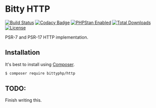 # Bitty HTTP

[![Build Status](https://travis-ci.org/bittyphp/http.svg?branch=master)](https://travis-ci.org/bittyphp/http)
[![Codacy Badge](https://api.codacy.com/project/badge/Coverage/114f808c31844c099eba857edd84287b)](https://www.codacy.com/app/bittyphp/http)
[![PHPStan Enabled](https://img.shields.io/badge/PHPStan-enabled-brightgreen.svg?style=flat)](https://github.com/phpstan/phpstan)
[![Total Downloads](https://poser.pugx.org/bittyphp/http/downloads)](https://packagist.org/packages/bittyphp/http)
[![License](https://poser.pugx.org/bittyphp/http/license)](https://packagist.org/packages/bittyphp/http)

PSR-7 and PSR-17 HTTP implementation.

## Installation

It's best to install using [Composer](https://getcomposer.org/).

```sh
$ composer require bittyphp/http
```

## TODO:

Finish writing this.
